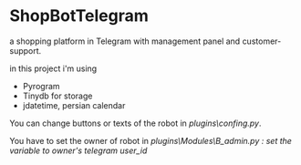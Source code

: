# ShopBotTelegram
a shopping platform in Telegram with management panel and customer-support.

in this project i'm using<ul><li>Pyrogram</li><li>Tinydb for storage</li><li>jdatetime, persian calendar</li></ul>
You can change buttons or texts of the robot in <i>plugins\confing.py</i>.

You have to set the owner of robot in <i>plugins\Modules\B_admin.py : set the variable to owner's telegram user_id </i>
